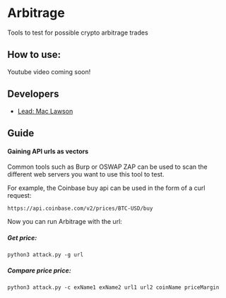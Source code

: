 # Arbitrage
Tools to test for possible crypto arbitrage trades
## How to use:
Youtube video coming soon!


## Developers

- [Lead: Mac Lawson](https://www.github.com/mac-lawson)



## Guide

#### Gaining API urls as vectors
Common tools such as Burp or OSWAP ZAP can be used to scan the different web servers you want to use this tool
to test.

For example, the Coinbase buy api can be used in the form of a curl request:

`https://api.coinbase.com/v2/prices/BTC-USD/buy`

Now you can run Arbitrage with the url:

##### Get price:
`python3 attack.py -g url`

##### Compare price price:
`python3 attack.py -c exName1 exName2 url1 url2 coinName priceMargin`





